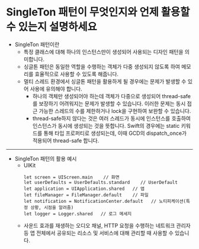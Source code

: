 # SingleTon 패턴이 무엇인지와 언제 활용할 수 있는지 설명하세요

* SingleTon 패턴이란
  * 특정 클래스에 대해 하나의 인스턴스만이 생성되어 사용되는 디자인 패턴을 의미합니다.
  * 싱글톤 패턴은 동일한 역할을 수행하는 객체가 다중 생성되지 않도록 하여 메모리를 효율적으로 사용할 수 있도록 해줍니다.
  * 멀티 스레드 환경에서 싱글톤 패턴을 활용하게 될 경우에는 문제가 발생할 수 있어 사용에 유의해야 합니다.
    * 하나의 객체만 생성되어야 하는데 객체가 다중으로 생성되어 thread-safe를 보장하기 어려워지는 문제가 발생할 수 있습니다.
      이러한 문제는 동시 접근 가능한 스레드의 수를 제한하거나 lock을 구현하여 보완할 수 있습니다.
    * thread-safe하지 않다는 것은 여러 스레드가 동시에 인스턴스를 호출하여 인스턴스가 동시에 생성되는 것을 뜻합니다.
      Swift의 경우에는 static 키워드를 통해 타입 프로퍼티로 생성되는데, 이때 GCD의 dispatch_once가 적용되어 thread-safe 합니다.

----------------------------------------------------

* SingleTon 패턴의 활용 예시
  * UIKit
    ```
    let screen = UIScreen.main    // 화면
    let userDefaults = UserDefaults.standard    // UserDefault
    let application = UIApplication.shared   // 앱
    let fileManager = FileManager.default    // 파일
    let notification = NotificationCenter.default   // 노티피케이션(특정 상황, 시점을 알려줌)
    let logger = Logger.shared   // 로그 메세지
    ```
  * 사운드 효과를 재생하는 오디오 채널, HTTP 요청을 수행하는 네트워크 관리자 등 앱 전체에서 공유되는 리소스 및 서비스에 대해 관리할 때 사용할 수 있습니다.
